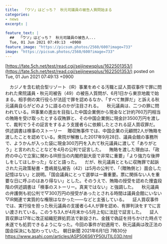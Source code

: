 ```yaml
---
title:  「ウソ」はどっち？　秋元司議員の被告人質問始まる  
categories:
- news
excerpt: |
  
feature_text: |
  ##  「ウソ」はどっち？　秋元司議員の被告人...
  Tue, 01 Jun 2021 07:49:13  +0900
feature_image: "https://picsum.photos/2560/600?image=733"
image: "https://picsum.photos/2560/600?image=733"
---
```


[https://fate.5ch.net/test/read.cgi/seijinewsplus/1622501353/](https://fate.5ch.net/test/read.cgi/seijinewsplus/1622501353/)
posted on Tue, 01 Jun 2021 07:49:13  +0900

<!--more-->

　カジノを含む統合型リゾート（IR）事業をめぐる汚職と証人買収事件で罪に問われた衆院議員・秋元司被告（49）の被告人質問が、6月1日から東京地裁で始まる。相手側の実行役らが法廷で罪を認めるなか、「すべて無罪だ」と訴える秋元議員自らがどのように語るのかが注目される。 　秋元議員は、二つの罪に問われている。IR事業の進出を目指した中国企業側から現金など計約760万円相当の賄賂を受け取ったとする収賄罪と、その中国企業側に現金計3500万円を渡して、裁判でうその証言をするよう支援者らに依頼したとされる証人買収罪だ。 供述調書は検事のストーリー 　贈収賄事件では、中国企業の元顧問2人が賄賂を渡したことを認めている。衆院が解散した2017年9月28日、議員会館の事務所で、ようかんが入った袋に現金300万円を入れて秋元議員に渡して「ありがとう」と言われたことなどを4月の公判で証言した。 　賄賂を渡した理由は、「政府の中心で立案に関わるIR担当の内閣府副大臣で非常に重要」「より強力な後押しをしてほしかった」などと語った。 　だが、秋元議員とともに収賄罪で起訴された元政策秘書・豊嶋晃弘被告（42）は5月の公判で、「（贈賄側と）面会した記憶はない」と説明。「国会議員にとって選挙は一番重要。票に関係ない人を重要な日に呼ぶのはあり得ない」とした。そのうえで、賄賂の授受を認めた捜査段階の供述調書は「検事のストーリー。真実ではない」と強調した。 　秋元議員の弁護側も初公判で▽300万円の授受があったとされる時間は議員会館にいない▽IR関連で実質的な権限はなかった——などと主張している。 　証人買収事件では、実行役を担った秋元議員の支援者ら4人が罪を認め、有罪判決をすでに言い渡されている。このうち3人が4月末から5月上旬に法廷で証言した。 　証人買収罪は17年に改正組織犯罪処罰法で新設され、金銭で偽証を持ちかけた時点で未遂でも処罰できるようになった。今回の事件が初適用で、秋元議員は改正法の国会採決にも加わっていた。 朝日新聞 2021年6月1日 7時30分 https://www.asahi.com/articles/ASP506S6YP50UTIL03D.html
